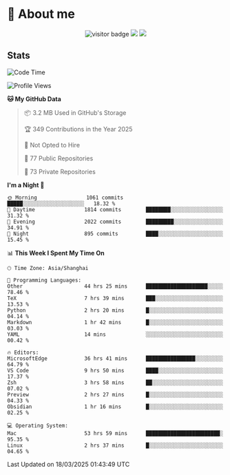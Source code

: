 <!-- ![](https://youpai.roccoshi.top/img/20200804214216.png) -->

# 🧐 About me
 
<p align="center">
<img src="https://visitor-badge.laobi.icu/badge?page_id=Lincest.Lincest&title=hits" alt="visitor badge"/>
<a href="mailto:imroccoshi@gmail.com"><img src="https://img.shields.io/badge/gmail-imroccoshi%40gmail.com-red"></a>
<a href="https://blog.roccoshi.top"><img src="https://img.shields.io/badge/blog-roccoshi-green"></a>
</p>

## Stats

<!--START_SECTION:waka-->
![Code Time](http://img.shields.io/badge/Code%20Time-2%2C291%20hrs%2053%20mins-blue)

![Profile Views](http://img.shields.io/badge/Profile%20Views-3-blue)

**🐱 My GitHub Data** 

> 📦 3.2 MB Used in GitHub's Storage 
 > 
> 🏆 349 Contributions in the Year 2025
 > 
> 🚫 Not Opted to Hire
 > 
> 📜 77 Public Repositories 
 > 
> 🔑 73 Private Repositories 
 > 
**I'm a Night 🦉** 

```text
🌞 Morning                1061 commits        █████░░░░░░░░░░░░░░░░░░░░   18.32 % 
🌆 Daytime                1814 commits        ████████░░░░░░░░░░░░░░░░░   31.32 % 
🌃 Evening                2022 commits        █████████░░░░░░░░░░░░░░░░   34.91 % 
🌙 Night                  895 commits         ████░░░░░░░░░░░░░░░░░░░░░   15.45 % 
```


📊 **This Week I Spent My Time On** 

```text
🕑︎ Time Zone: Asia/Shanghai

💬 Programming Languages: 
Other                    44 hrs 25 mins      ████████████████████░░░░░   78.46 % 
TeX                      7 hrs 39 mins       ███░░░░░░░░░░░░░░░░░░░░░░   13.53 % 
Python                   2 hrs 20 mins       █░░░░░░░░░░░░░░░░░░░░░░░░   04.14 % 
Markdown                 1 hr 42 mins        █░░░░░░░░░░░░░░░░░░░░░░░░   03.03 % 
YAML                     14 mins             ░░░░░░░░░░░░░░░░░░░░░░░░░   00.42 % 

🔥 Editors: 
MicrosoftEdge            36 hrs 41 mins      ████████████████░░░░░░░░░   64.79 % 
VS Code                  9 hrs 50 mins       ████░░░░░░░░░░░░░░░░░░░░░   17.37 % 
Zsh                      3 hrs 58 mins       ██░░░░░░░░░░░░░░░░░░░░░░░   07.02 % 
Preview                  2 hrs 27 mins       █░░░░░░░░░░░░░░░░░░░░░░░░   04.33 % 
Obsidian                 1 hr 16 mins        █░░░░░░░░░░░░░░░░░░░░░░░░   02.25 % 

💻 Operating System: 
Mac                      53 hrs 59 mins      ████████████████████████░   95.35 % 
Linux                    2 hrs 37 mins       █░░░░░░░░░░░░░░░░░░░░░░░░   04.65 % 
```


 Last Updated on 18/03/2025 01:43:49 UTC
<!--END_SECTION:waka-->


